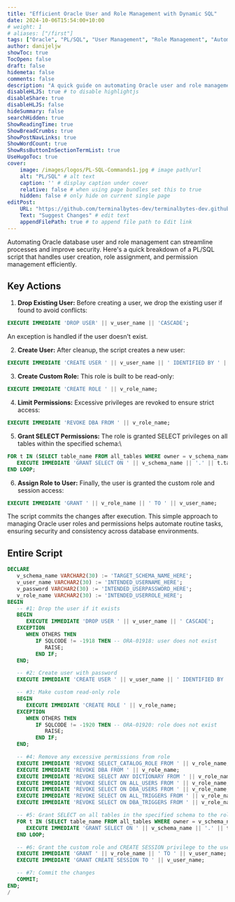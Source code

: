 ```yaml
---
title: "Efficient Oracle User and Role Management with Dynamic SQL"
date: 2024-10-06T15:54:00+10:00
# weight: 1
# aliases: ["/first"]
tags: ["Oracle", "PL/SQL", "User Management", "Role Management", "Automation", "Database Security"]
author: danijeljw
showToc: true
TocOpen: false
draft: false
hidemeta: false
comments: false
description: "A quick guide on automating Oracle user and role management using PL/SQL. Learn how to dynamically create users, assign custom roles, and manage schema permissions with this efficient approach."
disableHLJS: true # to disable highlightjs
disableShare: true
disableHLJS: false
hideSummary: false
searchHidden: true
ShowReadingTime: true
ShowBreadCrumbs: true
ShowPostNavLinks: true
ShowWordCount: true
ShowRssButtonInSectionTermList: true
UseHugoToc: true
cover:
    image: /images/logos/PL-SQL-Commands1.jpg # image path/url
    alt: "PL/SQL" # alt text
    caption: '' # display caption under cover
    relative: false # when using page bundles set this to true
    hidden: false # only hide on current single page
editPost:
    URL: "https://github.com/terminalbytes-dev/terminalbytes-dev.github.io/tree/main/content"
    Text: "Suggest Changes" # edit text
    appendFilePath: true # to append file path to Edit link
---
```


Automating Oracle database user and role management can streamline processes and improve security. Here's a quick breakdown of a PL/SQL script that handles user creation, role assignment, and permission management efficiently.

## Key Actions

1. **Drop Existing User:** Before creating a user, we drop the existing user if found to avoid conflicts:

```sql
EXECUTE IMMEDIATE 'DROP USER' || v_user_name || 'CASCADE';
```

An exception is handled if the user doesn't exist.

2. **Create User:** After cleanup, the script creates a new user:

```sql
EXECUTE IMMEDIATE 'CREATE USER ' || v_user_name || ' IDENTIFIED BY ' || v_password;
```

3. **Create Custom Role:** This role is built to be read-only:

```sql
EXECUTE IMMEDIATE 'CREATE ROLE ' || v_role_name;
```

4. **Limit Permissions:** Excessive privileges are revoked to ensure strict access:
```sql
EXECUTE IMMEDIATE 'REVOKE DBA FROM ' || v_role_name;
```
5. **Grant SELECT Permissions:** The role is granted SELECT privileges on all tables within the specified schema:\

```sql
FOR t IN (SELECT table_name FROM all_tables WHERE owner = v_schema_name) LOOP
   EXECUTE IMMEDIATE 'GRANT SELECT ON ' || v_schema_name || '.' || t.table_name || ' TO ' || v_role_name;
END LOOP;
```

6. **Assign Role to User:** Finally, the user is granted the custom role and session access:

```sql
EXECUTE IMMEDIATE 'GRANT ' || v_role_name || ' TO ' || v_user_name;
```

The script commits the changes after execution. This simple approach to managing Oracle user roles and permissions helps automate routine tasks, ensuring security and consistency across database environments.

## Entire Script

```sql
DECLARE
   v_schema_name VARCHAR2(30) := 'TARGET_SCHEMA_NAME_HERE';
   v_user_name VARCHAR2(30) := 'INTENDED_USERNAME_HERE';
   v_password VARCHAR2(30) := 'INTENDED_USERPASSWORD_HERE';
   v_role_name VARCHAR2(30) := 'INTENDED_USERROLE_HERE';
BEGIN
   -- #1: Drop the user if it exists
   BEGIN
      EXECUTE IMMEDIATE 'DROP USER ' || v_user_name || ' CASCADE';
   EXCEPTION
      WHEN OTHERS THEN
         IF SQLCODE != -1918 THEN -- ORA-01918: user does not exist
            RAISE;
         END IF;
   END;

   -- #2: Create user with password
   EXECUTE IMMEDIATE 'CREATE USER ' || v_user_name || ' IDENTIFIED BY ' || v_password;

   -- #3: Make custom read-only role
   BEGIN
      EXECUTE IMMEDIATE 'CREATE ROLE ' || v_role_name;
   EXCEPTION
      WHEN OTHERS THEN
         IF SQLCODE != -1920 THEN -- ORA-01920: role does not exist
            RAISE;
         END IF;
   END;

   -- #4: Remove any excessive permissions from role
   EXECUTE IMMEDIATE 'REVOKE SELECT_CATALOG_ROLE FROM ' || v_role_name;
   EXECUTE IMMEDIATE 'REVOKE DBA FROM ' || v_role_name;
   EXECUTE IMMEDIATE 'REVOKE SELECT ANY DICTIONARY FROM ' || v_role_name;
   EXECUTE IMMEDIATE 'REVOKE SELECT ON ALL_USERS FROM ' || v_role_name;
   EXECUTE IMMEDIATE 'REVOKE SELECT ON DBA_USERS FROM ' || v_role_name;
   EXECUTE IMMEDIATE 'REVOKE SELECT ON ALL_TRIGGERS FROM ' || v_role_name;
   EXECUTE IMMEDIATE 'REVOKE SELECT ON DBA_TRIGGERS FROM ' || v_role_name;

   -- #5: Grant SELECT on all tables in the specified schema to the role
   FOR t IN (SELECT table_name FROM all_tables WHERE owner = v_schema_name) LOOP
      EXECUTE IMMEDIATE 'GRANT SELECT ON ' || v_schema_name || '.' || t.table_name || ' TO ' || v_role_name;
   END LOOP;

   -- #6: Grant the custom role and CREATE SESSION privilege to the user
   EXECUTE IMMEDIATE 'GRANT ' || v_role_name || ' TO ' || v_user_name;
   EXECUTE IMMEDIATE 'GRANT CREATE SESSION TO ' || v_user_name;

   -- #7: Commit the changes
   COMMIT;
END;
/
```
